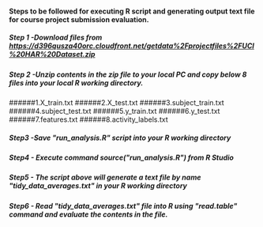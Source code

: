 #### Steps to be followed for executing R script and generating output text file for course project submission evaluation.
##### Step 1 -Download files from https://d396qusza40orc.cloudfront.net/getdata%2Fprojectfiles%2FUCI%20HAR%20Dataset.zip 
##### Step 2 -Unzip contents in the zip file to your local PC and copy below 8 files into your local R working directory.
######1.X_train.txt
######2.X_test.txt
######3.subject_train.txt
######4.subject_test.txt
######5.y_train.txt
######6.y_test.txt
######7.features.txt
######8.activity_labels.txt
##### Step3 -Save "run_analysis.R" script into your R working directory
##### Step4 - Execute command source("run_analysis.R") from R Studio
##### Step5 - The script above will generate a text file by name "tidy_data_averages.txt" in your R working directory
##### Step6 - Read "tidy_data_averages.txt" file into R using "read.table" command and evaluate the contents in the file.
